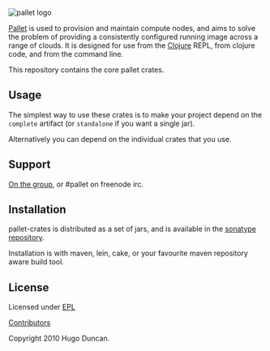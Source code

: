![pallet logo](https://github.com/downloads/hugoduncan/pallet/pallet-logo.png)

[Pallet](https://github.com/hugoduncan/pallet) is used
to provision and maintain compute nodes, and aims to solve the problem of
providing a consistently configured running image across a range of clouds.  It
is designed for use from the [Clojure](http://clojure.org) REPL, from clojure
code, and from the command line.

This repository contains the core pallet crates.

## Usage

The simplest way to use these crates is to make your project depend on the
`complete` artifact (or `standalone` if you want a single jar).

Alternatively you can depend on the individual crates that you use.

## Support

[On the group](http://groups.google.com/group/pallet-clj), or #pallet on freenode irc.

## Installation

pallet-crates is distributed as a set of jars, and is available in the [sonatype repository](http://oss.sonatype.org/content/repositories/releases/org/cloudhoist).

Installation is with maven, lein, cake, or your favourite maven repository aware
build tool.


## License

Licensed under [EPL](http://www.eclipse.org/legal/epl-v10.html)

[Contributors](https://www.ohloh.net/p/pallet-clj/contributors)

Copyright 2010 Hugo Duncan.
